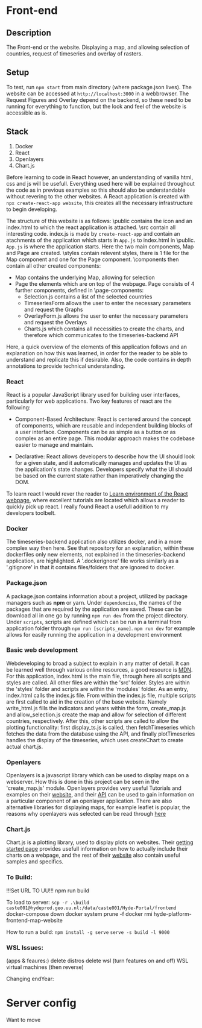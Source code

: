 # Front-end
## Description
The Front-end or the website. Displaying a map, and allowing selection of countries, request of timeseries and overlay of rasters.   

## Setup 
To test, run `npm start` from main directory (where package.json lives).
The website can be accessed at `http://localhost:3000` in a webbrowser.
The Request Figures and Overlay depend on the backend, so these need to be running for everything to function, but the look and feel of the website is accessible as is.

## Stack
1) Docker
2) React
3) Openlayers
4) Chart.js 

Before learning to code in React however, an understanding of vanilla html, css and js will be usefull. Everything used here will be explained throughout the code as in previous examples so this should also be understandable without revering to the other websites.
A React application is created with `npx create-react-app website`, this creates all the necessary infrastructure to begin developing.

The structure of this website is as follows: 
\public contains the icon and an index.html to which the react application is attached. 
\src contain all interesting code. index.js is made by `create-react-app` and contain an atachments of the application which starts in `App.js` to index.html in \public.
`App.js` is where the application starts. Here the two main components, Map and Page are created. 
\styles contain relevent styles, there is 1 file for the Map component and one for the Page component.
\components then contain all other created components:
- Map contains the underlying Map, allowing for selection
- Page the elements which are on top of the webpage. Page consists of 4 further components, defined in \page-components:
    - Selection.js contains a list of the selected countries
    - TimeseriesForm allows the user to enter the necessary parameters and request the Graphs
    - OverlayForm.js allows the user to enter the necessary parameters and request the Overlays
    - Charts.js which contains all necessities to create the charts, and therefore which communicates to the timeseries-backend API

Here, a quick overview of the elements of this application follows and an explanation on how this was learned, in order for the reader to be able to understand and replicate this if desirable. Also, the code contains in depth annotations to provide technical understanding.

### React
React is a popular JavaScript library used for building user interfaces, particularly for web applications. Two key features of react are the following: 
- Component-Based Architecture:
React is centered around the concept of components, which are reusable and independent building blocks of a user interface. Components can be as simple as a button or as complex as an entire page. This modular approach makes the codebase easier to manage and maintain.

- Declarative:
React allows developers to describe how the UI should look for a given state, and it automatically manages and updates the UI as the application's state changes. Developers specify what the UI should be based on the current state rather than imperatively changing the DOM.

To learn react I would rever the reader to [Learn environment of the React webpage](https://react.dev/learn), where excellent tutorials are located which allows a reader to quickly pick up react. I really found React a usefull addition to my developers toolbelt.

### Docker
The timeseries-backend application also utilizes docker, and in a more complex way then here. See that repository for an explanation, within these dockerfiles only new elements, not explained in the timeseries-backend application, are highlighted. A '.dockerignore' file works similarly as a '.gitignore' in that it contains files/folders that are ignored to docker.

### Package.json
A package.json contains information about a project, utilized by package managers such as **npm** or yarn.
Under `dependencies`, the names of the packages that are required by the application are saved. These can be download all in one go by running `npm run dev` from the project directory. Under `scripts`, scripts are defined which can be run in a terminal from application folder through `npm run [scripts_name]`. `npm run dev` for example allows for easily running the application in a development environment

### Basic web development 
Webdeveloping to broad a subject to explain in any matter of detail. It can be learned well through various online resources, a good resource is [MDN](https://developer.mozilla.org/en-US/). For this application, index.html is the main file, through here all scripts and styles are called. All other files are within the 'src' folder. Styles are within the 'styles' folder and scripts are within the 'modules' folder. As an entry, index.html calls the index.js file. From within the index.js file, multiple scripts are first called to aid in the creation of the base website. Namely write_html.js fills the indicators and years within the form, create_map.js and allow_selection.js create the map and allow for selection of different countries, respectively. After this, other scripts are called to allow the plotting functionality: first display_ts.js is called, then fetchTimeseries which fetches the data from the database using the API, and finally plotTimeseries handles the display of the timeseries, which uses createChart to create actual chart.js.

### Openlayers
Openlayers is a javascript library which can be used to display maps on a webserver. How this is done in this project can be seen in the 'create_map.js' module. Openlayers provides very useful Tutorials and examples on their [website](https://openlayers.org), and their [API](https://openlayers.org/en/latest/examples/) can be used to gain information on a particular component of an openlayer application. There are also alternative libraries for displaying maps, for example leaflet is popular, the reasons why openlayers was selected can be read through [here](https://www.educba.com/openlayers-vs-leaflet/)

### Chart.js
Chart.js is a plotting library, used to display plots on websites. Their [getting started page](https://www.chartjs.org/docs/latest/getting-started/) provides usefull information on how to actually include their charts on a webpage, and the rest of their [website](https://www.chartjs.org/docs/latest/) also contain useful samples and specifics.

### To Build:
!!!Set URL TO UU!!!
npm run build

To load to server:
`scp -r .\build caste001@hydeprod.geo.uu.nl:/data/caste001/Hyde-Portal/frontend`
docker-compose down
docker system prune -f
docker rmi hyde-platform-frontend-map-website

How to run a build:
`npm install -g serve`
`serve -s build -l 9000`

### WSL Issues:
(apps & feaures:)
delete distros
delete wsl
(turn features on and off)
WSL
virtual machines
(then reverse)

Changing endYear:

# Server config
Want to move
